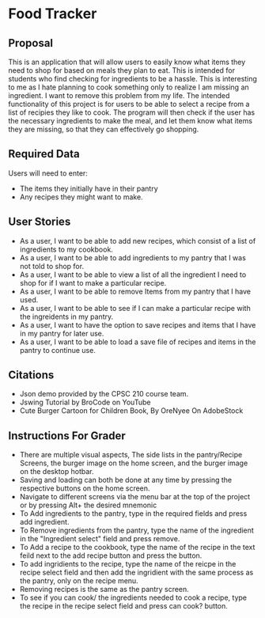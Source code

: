 # Food Tracker

## Proposal

This is an application that will allow users to
easily know what items they need to shop for based
on meals they plan to eat. This is intended for
students who find checking for ingredients to be a 
hassle. This is interesting to me as I hate planning
to cook something only to realize I am missing an
ingredient. I want to remove this problem from my life.
The intended functionality of this project is for users
to be able to select a recipe from a list of recipies they
like to cook. The program will then check if the user has 
the necessary ingredients to make the meal, and
let them know what items they are missing, so that they can
effectively go shopping.

## Required Data
Users will need to enter:
- The items they initially have in their pantry
- Any recipes they might want to make.

## User Stories
- As a user, I want to be able to add new recipes, which consist of a list of ingredients to my cookbook.
- As a user, I want to be able to add ingredients to my pantry that I was not told to shop for.
- As a user, I want to be able to view a list of all the ingredient I need to shop for if I want to make a particular recipe.
- As a user, I want to be able to remove Items from my pantry that I have used.
- As a user, I want to be able to see if I can make a particular recipe with the ingreidents in my pantry.
- As a user, I want to have the option to save recipes and items that I have in my pantry for later use.
- As a user, I want to be able to load a save file of recipes and items in the pantry to continue use.



## Citations
- Json demo provided by the CPSC 210 course team.
- Jswing Tutorial by BroCode on YouTube
- Cute Burger Cartoon for Children Book, By OreNyee On AdobeStock

## Instructions For Grader
- There are multiple visual aspects, The side lists in the pantry/Recipe Screens, the burger image on the home screen, and the burger image on the desktop hotbar.
- Saving and loading can both be done at any time by pressing the respective buttons on the home screen.
- Navigate to different screens via the menu bar at the top of the project or by pressing Alt+ the desired mnemonic
- To Add ingredients to the pantry, type in the required fields and press add ingredient.
- To Remove ingredients from the pantry, type the name of the ingredient in the "Ingredient select" field and press remove.
- To Add a recipe to the cookbook, type the name of the recipe in the text feild next to the add recipe button and press the button.
- To add ingridients to the recipe, type the name of the reicpe in the recipe select field and then add the ingridient with the same process as the pantry, only on the recipe menu.
- Removing recipes is the same as the pantry screen.
- To see if you can cook/ the ingredients needed to cook a recipe, type the recipe in the recipe select field and press can cook? button.


 